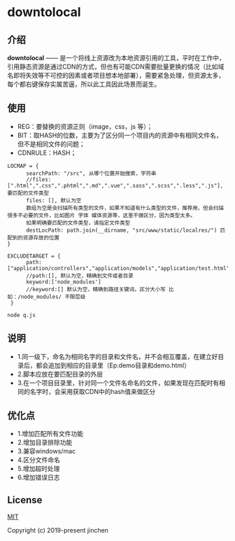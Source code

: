 # downtolocal
## 介绍
**downtolocal** —— 是一个将线上资源改为本地资源引用的工具，平时在工作中，引用静态资源是通过CDN的方式，但也有可能CDN需要批量更换的情况（比如域名即将失效等不可控的因素或者项目想本地部署），需要紧急处理，但资源太多，每个都右键保存实属苦逼，所以此工具因此场景而诞生。
## 使用
- REG：要替换的资源正则（image，css，js 等）；
- BIT：取HASH的位数，主要为了区分同一个项目内的资源中有相同文件名，但不是相同文件的问题；
- CDNRULE：HASH；
```
LOCMAP = {
      searchPath: "/src", 从哪个位置开始搜索，字符串
      //files: [".html",".css",".phtml",".md",".vue",".sass",".scss",".less",".js"], 要匹配的文件类型
      files: [], 默认为空
      数组为空是会扫描所有类型的文件，如果不知道有什么类型的文件，推荐用，但会扫描很多不必要的文件，比如图片 字体 媒体资源等，这里不做区分，因为类型太多。
      如果明确要匹配的文件类型，请指定文件类型
      destLocPath: path.join(__dirname, "src/www/static/localres/") 匹配到的资源存放的位置
}
```
    
    
```
EXCLUDETARGET = {
      path:["application/controllers","application/models","application/test.html"],
      //path:[], 默认为空，精确到文件或者目录
      keyword:['node_modules'] 
      //keyword:[] 默认为空，精确到路径关键词，区分大小写 比如：/node_modules/ 不限层级
 }
```

```
node q.js
```

## 说明
- 1.同一级下，命名为相同名字的目录和文件名，并不会相互覆盖，在建立好目录后，都会追加到相应的目录里（Ep:demo目录和demo.html）
- 2.脚本应放在要匹配目录的外层
- 3.在一个项目目录里，针对同一个文件名命名的文件，如果发现在匹配时有相同的名字时，会采用获取CDN中的hash值来做区分

## 优化点
- 1.增加匹配所有文件功能    
- 2.增加目录排除功能
- 3.兼容windows/mac
- 4.区分文件命名
- 5.增加超时处理
- 6.增加错误日志

## License

[MIT](https://github.com/gitkingchen/downtolocal/blob/master/LICENSE)

Copyright (c) 2019-present jinchen